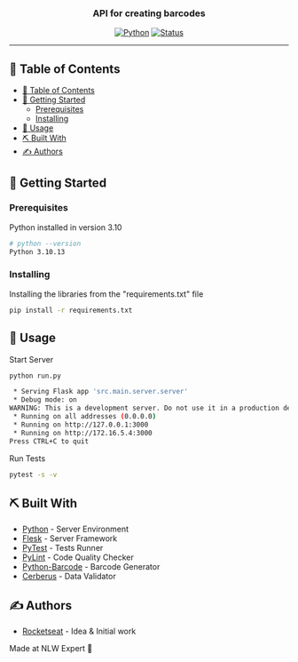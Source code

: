 <h3 align="center">API for creating barcodes</h3>

<div align="center">

[![Python](https://img.shields.io/badge/python-3.10-green)](https://www.python.org/)
[![Status](https://img.shields.io/badge/status-active-success.svg)]()

</div>

---

## 📝 Table of Contents

- [📝 Table of Contents](#-table-of-contents)
- [🏁 Getting Started ](#-getting-started-)
  - [Prerequisites](#prerequisites)
  - [Installing](#installing)
- [🎈 Usage ](#-usage-)
- [⛏️ Built With ](#️-built-with-)
- [✍️ Authors ](#️-authors-)


## 🏁 Getting Started <a name = "getting_started"></a>

### Prerequisites


Python installed in version 3.10

```bash
# python --version
Python 3.10.13
```

### Installing


Installing the libraries from the "requirements.txt" file

```bash
pip install -r requirements.txt
```

## 🎈 Usage <a name="usage"></a>

Start Server

```bash
python run.py

 * Serving Flask app 'src.main.server.server'
 * Debug mode: on
WARNING: This is a development server. Do not use it in a production deployment. Use a production WSGI server instead.
 * Running on all addresses (0.0.0.0)
 * Running on http://127.0.0.1:3000
 * Running on http://172.16.5.4:3000
Press CTRL+C to quit
```

Run Tests
```bash
pytest -s -v
```

## ⛏️ Built With <a name = "tech_stack"></a>

- [Python](https://www.python.org/) - Server Environment
- [Flesk](https://flask.palletsprojects.com/en/3.0.x/) - Server Framework
- [PyTest](https://docs.pytest.org/en/8.0.x/) - Tests Runner
- [PyLint](https://pylint.readthedocs.io/en/stable/) - Code Quality Checker
- [Python-Barcode](https://pylint.readthedocs.io/en/stable/) - Barcode Generator
- [Cerberus](https://pylint.readthedocs.io/en/stable/) - Data Validator

## ✍️ Authors <a name = "authors"></a>

- [Rocketseat](https://app.rocketseat.com.br/home) - Idea & Initial work

Made at NLW Expert 💜